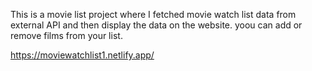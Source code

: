 This is a movie list project where I fetched movie watch list data from          
external API and then display the data on the website. yoou can add or remove films from your list.   
 
https://moviewatchlist1.netlify.app/      
